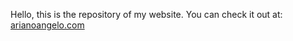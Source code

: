 Hello, this is the repository of my website. You can check it out at:
<a href="https://arianoangelo.com" target="_blank">arianoangelo.com</a>
